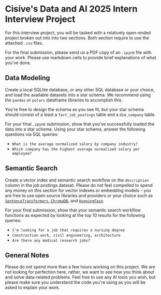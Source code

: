 # Cisive's Data and AI 2025 Intern Interview Project

For this interview project, you will be tasked with a relatively open-ended project broken out into into two sections. Both section require to use the attached `.csv` files.

For the final submission, please send us a PDF copy of an `.ipynb` file with your work. Please use markdown cells to provide brief explanations of what you've done.

## Data Modeling
Create a local SQLlite database, or any other SQL database or your choice, and load the available datasets into a star schema. We recommend using the `pandas` or `polars` dataframe libraries to accomplish this.

 You're free to design the schema as you see fit, but your star schema should consist of a least a `fact_job_postings` table and a `dim_company` table.

For your final `.ipynb` submission, show that you've successfully loaded the data into a star schema. Using your star schema, answer the following questions via SQL queries:

- `What is the average normalized salary by company industry?`
- `Which company has the highest average normalized salary per employee?`

## Semantic Search

Create a vector index and semantic search workflow on the `description` column in the job postings dataset. Please do not feel compelled to spend any money on this section for vector indexes or embedding models - you are free to use open source libraries and providers or your choice such as [`SentenceTransformers`](https://sbert.net/),[ `ChromaDB`](https://www.trychroma.com/), and [`HuggingFace`](https://huggingface.co/).

For your final submission, show that your semantic search workflow functions as expected by looking at the top 10 results for the following queries:

- `I'm looking for a job that requires a nursing degree`
- `Construction work, civil engineering, architecture`
- `Are there any medical research jobs?`

## General Notes
Please do not spend more than a few hours working on this project. We are not looking for perfection here, rather, we want to see how you think about and solve data-related problems. Feel free to use any AI tools you wish, but please make sure you understand the code you're using as you will be asked to explain your work.
